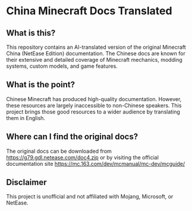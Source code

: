 # China Minecraft Docs Translated

## What is this?

This repository contains an AI-translated version of the original Minecraft China (NetEase Edition) documentation. The Chinese docs are known for their extensive and detailed coverage of Minecraft mechanics, modding systems, custom models, and game features.

## What is the point?

Chinese Minecraft has produced high-quality documentation. However, these resources are largely inaccessible to non-Chinese speakers. This project brings those good resources to a wider audience by translating them in English.

## Where can I find the original docs?

The original docs can be downloaded from <https://g79.gdl.netease.com/doc4.zip> or by visiting the official documentation site <https://mc.163.com/dev/mcmanual/mc-dev/mcguide/>

## Disclaimer

This project is unofficial and not affiliated with Mojang, Microsoft, or NetEase.

